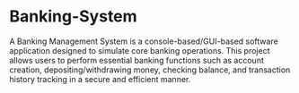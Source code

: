 # Banking-System
A Banking Management System is a console-based/GUI-based software application designed to simulate core banking operations. This project allows users to perform essential banking functions such as account creation, depositing/withdrawing money, checking balance, and transaction history tracking in a secure and efficient manner.  
